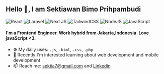 
## Hello 👋, I am Sektiawan Bimo Prihpambudi


![React](https://img.shields.io/badge/react-%2320232a.svg?style=for-the-badge&logo=react&logoColor=%2361DAFB)
![Laravel](https://img.shields.io/badge/laravel-%23FF2D20.svg?style=for-the-badge&logo=laravel&logoColor=white)
![Next JS](https://img.shields.io/badge/Next-black?style=for-the-badge&logo=next.js&logoColor=white)
![TailwindCSS](https://img.shields.io/badge/tailwindcss-%2338B2AC.svg?style=for-the-badge&logo=tailwind-css&logoColor=white)
![NodeJS](https://img.shields.io/badge/node.js-6DA55F?style=for-the-badge&logo=node.js&logoColor=white)
![JavaScript](https://img.shields.io/badge/javascript-%23323330.svg?style=for-the-badge&logo=javascript&logoColor=%23F7DF1E)

#### I'm a Frontend Engineer. Work hybrid from Jakarta,Indonesia. Love javaScript <3.

- ⚙️ My daily uses: `.js`, `.html`, `.css`, `.php`
- 🌱 Recently I'm interested learning about web development and mobile development
- 📫 Reach me: [sektia7@gmail.com](mailto:sektia7@gmail.com) and [Linkedin](https://www.linkedin.com/in/baiim-dev/)



